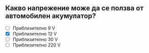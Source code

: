 ## Какво напрежение може да се ползва от автомобилен акумулатор?

<!-- Верният отговор е отбелязан с [X] -->

- [ ] Приблизително 9 V
- [X] Приблизително 12 V
- [ ] Приблизително 30 V
- [ ] Приблизително 220 V
